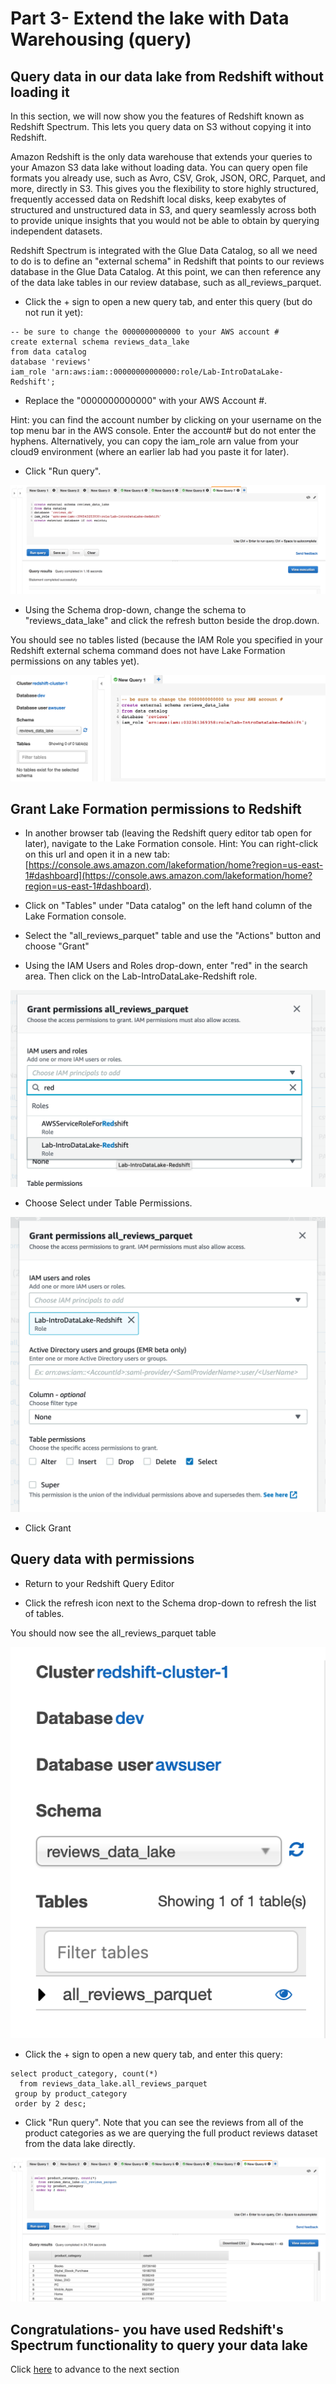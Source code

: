 # Part 3- Extend the lake with Data Warehousing (query)

## Query data in our data lake from Redshift without loading it
In this section, we will now show you the features of Redshift known as Redshift Spectrum.  This lets you query data on S3 without copying it into Redshift.

Amazon Redshift is the only data warehouse that extends your queries to your Amazon S3 data lake without loading data. You can query open file formats you already use, such as Avro, CSV, Grok, JSON, ORC, Parquet, and more, directly in S3. This gives you the flexibility to store highly structured, frequently accessed data on Redshift local disks, keep exabytes of structured and unstructured data in S3, and query seamlessly across both to provide unique insights that you would not be able to obtain by querying independent datasets.

Redshift Spectrum is integrated with the Glue Data Catalog, so all we need to do is to define an "external schema" in Redshift that points to our reviews database in the Glue Data Catalog.  At this point, we can then reference any of the data lake tables in our review database, such as all_reviews_parquet.

* Click the + sign to open a new query tab, and enter this query (but do not run it yet):
```
-- be sure to change the 0000000000000 to your AWS account #
create external schema reviews_data_lake 
from data catalog 
database 'reviews' 
iam_role 'arn:aws:iam::00000000000000:role/Lab-IntroDataLake-Redshift';
```

* Replace the "0000000000000" with your AWS Account #.  

Hint: you can find the account number by clicking on your username on the top menu bar in the AWS console.  Enter the account# but do not enter the hyphens.  Alternatively, you can copy the iam_role arn value from your cloud9 environment (where an earlier lab had you paste it for later).

* Click "Run query". 

![screenshot](images/RS11.png)

* Using the Schema drop-down, change the schema to "reviews_data_lake" and click the refresh button beside the drop.down.

You should see no tables listed (because the IAM Role you specified in your Redshift external schema command does not have Lake Formation permissions on any tables yet).

![screenshot](images/NewRS1.png)

## Grant Lake Formation permissions to Redshift

* In another browser tab (leaving the Redshift query editor tab open for later), navigate to the Lake Formation console.  Hint: You can right-click on this url and open it in a new tab: [https://console.aws.amazon.com/lakeformation/home?region=us-east-1#dashboard](https://console.aws.amazon.com/lakeformation/home?region=us-east-1#dashboard).

* Click on "Tables" under "Data catalog" on the left hand column of the Lake Formation console.

* Select the "all_reviews_parquet" table and use the "Actions" button and choose "Grant"

* Using the IAM Users and Roles drop-down, enter "red" in the search area.  Then click on the Lab-IntroDataLake-Redshift role.

![screenshot](images/NewRS2.png)

* Choose Select under Table Permissions.

![screenshot](images/NewRS3.png)

* Click Grant

## Query data with permissions

* Return to your Redshift Query Editor

* Click the refresh icon next to the Schema drop-down to refresh the list of tables.

You should now see the all_reviews_parquet table

![screenshot](images/NewRS4.png)

* Click the + sign to open a new query tab, and enter this query:
```
select product_category, count(*)
  from reviews_data_lake.all_reviews_parquet
 group by product_category
 order by 2 desc;
```

* Click "Run query".  Note that you can see the reviews from all of the product categories as we are querying the full product reviews dataset from the data lake directly.

![screenshot](images/RS12.png)

## Congratulations- you have used Redshift's Spectrum functionality to query your data lake

Click [here](NewLab2c.md) to advance to the next section



